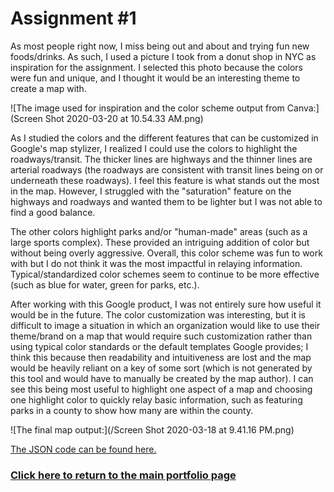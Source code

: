 # **Assignment #1**
As most people right now, I miss being out and about and trying fun new foods/drinks. As such, I used a picture I took from a donut shop in NYC as inspiration for the assignment. I selected this photo because the colors were fun and unique, and I thought it would be an interesting theme to create a map with. 

![The image used for inspiration and the color scheme output from Canva:](Screen Shot 2020-03-20 at 10.54.33 AM.png)

As I studied the colors and the different features that can be customized in Google's map stylizer, I realized I could use the colors to highlight the roadways/transit. The thicker lines are highways and the thinner lines are arterial roadways (the roadways are consistent with transit lines being on or underneath these roadways). I feel this feature is what stands out the most in the map. However, I struggled with the "saturation" feature on the highways and roadways and wanted them to be lighter but I was not able to find a good balance. 

The other colors highlight parks and/or "human-made" areas (such as a large sports complex). These provided an intriguing addition of color but without being overly aggressive. Overall, this color scheme was fun to work with but I do not think it was the most impactful in relaying information. Typical/standardized color schemes seem to continue to be more effective (such as blue for water, green for parks, etc.).

After working with this Google product, I was not entirely sure how useful it would be in the future. The color customization was interesting, but it is difficult to image a situation in which an organization would like to use their theme/brand on a map that would require such customization rather than using typical color standards or the default templates Google provides; I think this because then readability and intuitiveness are lost and the map would be heavily reliant on a key of some sort (which is not generated by this tool and would have to manually be created by the map author). I can see this being most useful to highlight one aspect of a map and choosing one highlight color to quickly relay basic information, such as featuring parks in a county to show how many are within the county. 

![The final map output:](/Screen Shot 2020-03-18 at 9.41.16 PM.png)

[The JSON code can be found here.](/Burandt_JSON_Lab1_AdvancedGIS.rtf)

### [Click here to return to the main portfolio page](https://tburandt01.github.io/Burandt_Portfolio/)

